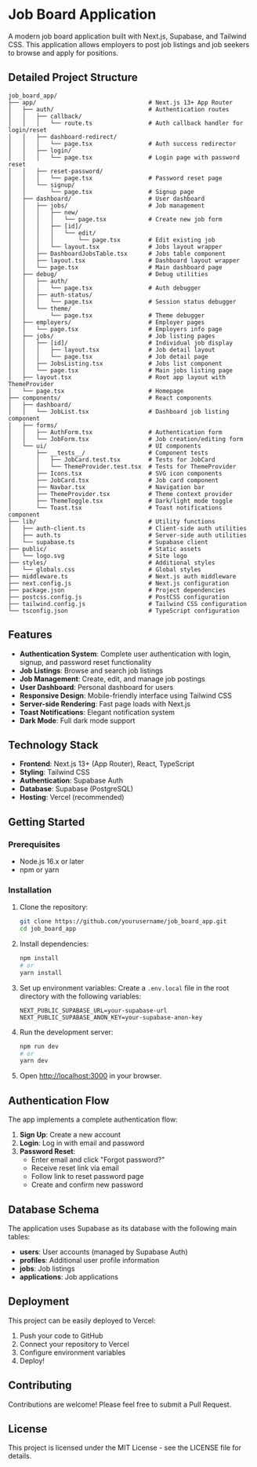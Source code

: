 # Job Board Application

A modern job board application built with Next.js, Supabase, and Tailwind CSS. This application allows employers to post job listings and job seekers to browse and apply for positions.

## Detailed Project Structure

```
job_board_app/
├── app/                                # Next.js 13+ App Router
│   ├── auth/                           # Authentication routes
│   │   ├── callback/
│   │   │   └── route.ts                # Auth callback handler for login/reset
│   │   ├── dashboard-redirect/
│   │   │   └── page.tsx                # Auth success redirector
│   │   ├── login/
│   │   │   └── page.tsx                # Login page with password reset
│   │   ├── reset-password/
│   │   │   └── page.tsx                # Password reset page
│   │   └── signup/
│   │       └── page.tsx                # Signup page
│   ├── dashboard/                      # User dashboard
│   │   ├── jobs/                       # Job management
│   │   │   ├── new/
│   │   │   │   └── page.tsx            # Create new job form
│   │   │   ├── [id]/
│   │   │   │   └── edit/
│   │   │   │       └── page.tsx        # Edit existing job
│   │   │   └── layout.tsx              # Jobs layout wrapper
│   │   ├── DashboardJobsTable.tsx      # Jobs table component
│   │   ├── layout.tsx                  # Dashboard layout wrapper
│   │   └── page.tsx                    # Main dashboard page
│   ├── debug/                          # Debug utilities
│   │   ├── auth/
│   │   │   └── page.tsx                # Auth debugger
│   │   ├── auth-status/
│   │   │   └── page.tsx                # Session status debugger
│   │   └── theme/
│   │       └── page.tsx                # Theme debugger
│   ├── employers/                      # Employer pages
│   │   └── page.tsx                    # Employers info page
│   ├── jobs/                           # Job listing pages
│   │   ├── [id]/                       # Individual job display
│   │   │   ├── layout.tsx              # Job detail layout
│   │   │   └── page.tsx                # Job detail page
│   │   ├── JobsListing.tsx             # Jobs list component
│   │   └── page.tsx                    # Main jobs listing page
│   ├── layout.tsx                      # Root app layout with ThemeProvider
│   └── page.tsx                        # Homepage
├── components/                         # React components
│   ├── dashboard/
│   │   └── JobList.tsx                 # Dashboard job listing component
│   ├── forms/
│   │   ├── AuthForm.tsx                # Authentication form
│   │   └── JobForm.tsx                 # Job creation/editing form
│   └── ui/                             # UI components
│       ├── __tests__/                  # Component tests
│       │   ├── JobCard.test.tsx        # Tests for JobCard
│       │   └── ThemeProvider.test.tsx  # Tests for ThemeProvider
│       ├── Icons.tsx                   # SVG icon components
│       ├── JobCard.tsx                 # Job card component
│       ├── Navbar.tsx                  # Navigation bar
│       ├── ThemeProvider.tsx           # Theme context provider
│       ├── ThemeToggle.tsx             # Dark/light mode toggle
│       └── Toast.tsx                   # Toast notifications component
├── lib/                                # Utility functions
│   ├── auth-client.ts                  # Client-side auth utilities
│   ├── auth.ts                         # Server-side auth utilities
│   └── supabase.ts                     # Supabase client
├── public/                             # Static assets
│   └── logo.svg                        # Site logo
├── styles/                             # Additional styles
│   └── globals.css                     # Global styles
├── middleware.ts                       # Next.js auth middleware
├── next.config.js                      # Next.js configuration
├── package.json                        # Project dependencies
├── postcss.config.js                   # PostCSS configuration
├── tailwind.config.js                  # Tailwind CSS configuration
└── tsconfig.json                       # TypeScript configuration
```

## Features

- **Authentication System**: Complete user authentication with login, signup, and password reset functionality
- **Job Listings**: Browse and search job listings
- **Job Management**: Create, edit, and manage job postings
- **User Dashboard**: Personal dashboard for users
- **Responsive Design**: Mobile-friendly interface using Tailwind CSS
- **Server-side Rendering**: Fast page loads with Next.js
- **Toast Notifications**: Elegant notification system
- **Dark Mode**: Full dark mode support

## Technology Stack

- **Frontend**: Next.js 13+ (App Router), React, TypeScript
- **Styling**: Tailwind CSS
- **Authentication**: Supabase Auth
- **Database**: Supabase (PostgreSQL)
- **Hosting**: Vercel (recommended)

## Getting Started

### Prerequisites

- Node.js 16.x or later
- npm or yarn

### Installation

1. Clone the repository:
   ```bash
   git clone https://github.com/yourusername/job_board_app.git
   cd job_board_app
   ```

2. Install dependencies:
   ```bash
   npm install
   # or
   yarn install
   ```

3. Set up environment variables:
   Create a `.env.local` file in the root directory with the following variables:
   ```
   NEXT_PUBLIC_SUPABASE_URL=your-supabase-url
   NEXT_PUBLIC_SUPABASE_ANON_KEY=your-supabase-anon-key
   ```

4. Run the development server:
   ```bash
   npm run dev
   # or
   yarn dev
   ```

5. Open [http://localhost:3000](http://localhost:3000) in your browser.

## Authentication Flow

The app implements a complete authentication flow:

1. **Sign Up**: Create a new account
2. **Login**: Log in with email and password
3. **Password Reset**:
   - Enter email and click "Forgot password?"
   - Receive reset link via email
   - Follow link to reset password page
   - Create and confirm new password

## Database Schema

The application uses Supabase as its database with the following main tables:

- **users**: User accounts (managed by Supabase Auth)
- **profiles**: Additional user profile information
- **jobs**: Job listings
- **applications**: Job applications

## Deployment

This project can be easily deployed to Vercel:

1. Push your code to GitHub
2. Connect your repository to Vercel
3. Configure environment variables
4. Deploy!

## Contributing

Contributions are welcome! Please feel free to submit a Pull Request.

## License

This project is licensed under the MIT License - see the LICENSE file for details. 
